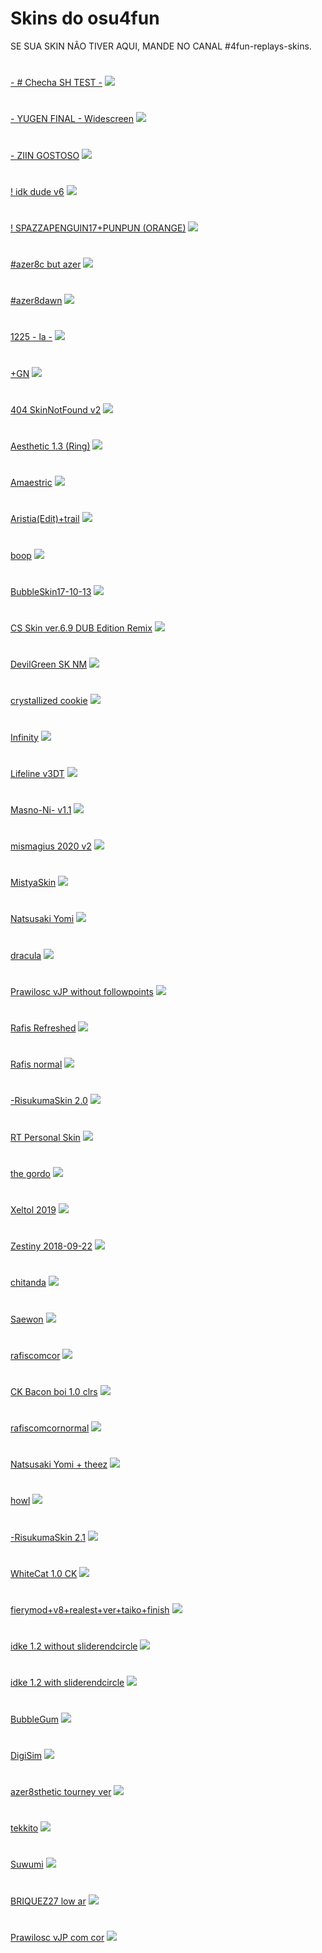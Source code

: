 # Skins do osu4fun

SE SUA SKIN NÃO TIVER AQUI, MANDE NO CANAL #4fun-replays-skins.

#
[- # Checha SH TEST -](https://mega.nz/file/ERF3BaqR#rmOBp6wsp1c4NqeAtLC6HgYtSOjpHI4f-fuG9Wity_8)
![](https://osu.ppy.sh/ss/16966754/eea2)
#
[- YUGEN FINAL - Widescreen](https://mega.nz/file/5N9kWA6L#x6hX9pPAk7Ve8ai99Gvi1kgW9N2J0dBVS-dLcNxXT38)
![](https://osu.ppy.sh/ss/16966759/9a95)
#
[- ZIIN GOSTOSO](https://mega.nz/file/pMdjTYiJ#Q5h2kzF-7s5pGjyOGXRMS6p6H4Ct9smdpfIcYDOcx98)
![](https://osu.ppy.sh/ss/16966779/7733)
#
[! idk dude v6](https://mega.nz/file/Ed1gmayB#Eku1zKVJvnudD-PCv_MQOf_q8Z9Cbu5zXdYZKMKwPuk)
![](https://osu.ppy.sh/ss/16966782/8073)
#
[! SPAZZAPENGUIN17+PUNPUN (ORANGE)](https://mega.nz/file/AFc3gIiA#R7ndhC2TWzOMajwMlEBgDi0_CZVBoF2Gi9BLtZVNbyE)
![](https://osu.ppy.sh/ss/16966785/4470)
#
[#azer8c but azer](https://mega.nz/file/wNdzSCST#QL_42dzRlhyir9ptbAdlI5cKF6EK22Hs2VOw305zOJM)
![](https://osu.ppy.sh/ss/16966791/80aa)
#
[#azer8dawn](https://mega.nz/file/NVkiFAhL#g0rGen3nw5WyYw9boYPS25CUCGfG5835BLttFmrnLVI)
![](https://osu.ppy.sh/ss/16966793/38d4)
#
[1225 - la -](https://mega.nz/file/NIFX2YRA#s_n8DspiGKvC4unNK19Ln8bDQbhtTKmWfcv3obUhvhA)
![](https://osu.ppy.sh/ss/16966798/cc33)
#
[+GN](https://mega.nz/file/pIVV2QIA#8_05bbFXJI7vPG5TNriIPJ4BTipHbNS6Fp_VP0GB3wA)
![](https://osu.ppy.sh/ss/16966835/8798)
#
[404 SkinNotFound v2](https://mega.nz/file/BZskRShT#hsmyqkWb6u7y7KwFpaQE0B0ABojcjOK70vxVVd7heQY)
![](https://osu.ppy.sh/ss/16966934/6879)
#
[Aesthetic 1.3 (Ring)](https://mega.nz/file/pU0gnYZZ#B6Y64yf3jQqkwZOkKxzZp07pbgA0ueNZlKtjxIkaiOk)
![](https://osu.ppy.sh/ss/16966941/f951)
#
[Amaestric](https://mega.nz/file/sMVXDazR#-98QGSdwyglZyTyJBz5TTUVnsr9UJbi8Z9C0OvkWCcY)
![](http://osu.ppy.sh/ss/16966946/2511)
#
[Aristia(Edit)+trail](https://mega.nz/file/NVlmlajI#tl2yezWw5x1LM5NoNHvPXj9qu7AvQ_W6gt49yXMItNo)
![](https://osu.ppy.sh/ss/16966952/647a)
#
[boop](https://mega.nz/file/wMMHwKDC#CRWqFXIQKW-O1UwptHS5kWZbOKfJ6fKaIiWmuQ9pvHA)
![](https://osu.ppy.sh/ss/16966957/1f7d)
#
[BubbleSkin17-10-13](https://mega.nz/file/IMNhGQ7T#3lvlujVHreqvyIU5Ltfq3h_Nu_CCI98jkB4InH_-7eI)
![](https://osu.ppy.sh/ss/16966964/4e78)
#
[CS Skin ver.6.9 DUB Edition Remix](https://mega.nz/file/QQ9mVABR#6rKeCYYpGeeSCWMEkFpvt5Yu9_xQEAoKutX6bezNxA0)
![](https://osu.ppy.sh/ss/16966972/7059)
#
[DevilGreen SK NM](https://cdn.discordapp.com/attachments/743748236057247774/866631974252707840/DevilGreen_SK_NM.osk)
![](https://osu.ppy.sh/ss/16966977/8565)
#
[crystallized cookie](https://mega.nz/file/EFd3BSpR#ReRc2ZuKEzkSG1VaMQrpBCx0FD0gMSr5CGYIJzJZo1M)
![](https://osu.ppy.sh/ss/16966984/4ba6)
#
[Infinity](https://mega.nz/file/1M90WKyR#1twGRPf5T2CCuHa3ul326qqMj3LHDI6accHBQz5k6R8)
![](https://osu.ppy.sh/ss/16966987/010c)
#
[Lifeline v3DT](https://mega.nz/file/pZ1UWaSY#MFZdoq2ZPnnRdEDG7scjG2e20lDoRUe2ydJZrlflAho)
![](http://osu.ppy.sh/ss/16966994/ab12)
#
[Masno-Ni- v1.1](https://mega.nz/file/gJdRFCKa#NMEe2M5p_FZsCHjTw1HWB3yQp-NSqV8dAV63uc_1Zgc)
![](https://osu.ppy.sh/ss/16967003/a860)
#
[mismagius 2020 v2](https://mega.nz/file/UBV1CCbA#uEtLr1H3MmhiTDUrgBnTk0WbQSNDwN1CIgxguUMznUI)
![](http://osu.ppy.sh/ss/16967015/9bf5)
#
[MistyaSkin](https://mega.nz/file/oYlglCDB#7Awf4eLXMDeZCiPMYguJfZKy2hH-3ToyCMf-vyhLg7g)
![](https://osu.ppy.sh/ss/16967021/3f05)
#
[Natsusaki Yomi](https://mega.nz/file/sAERHY5J#cpckHiJhmLUR-RdwtfjylMzrW2gLTGZFUYVYyIxojjQ)
![](https://osu.ppy.sh/ss/16967026/063a)
#
[dracula](https://mega.nz/file/lQtWFaoY#_Q3M-uBFMT20m1Mj7Pe6nU-4Hjr8yQwenwsNlgiS5Q8)
![](https://osu.ppy.sh/ss/16967029/75d0)
#
[Prawilosc vJP without followpoints](https://mega.nz/file/ZEkQEQzS#YlbNx_MAdwZpuTkKpkxBn_NZRnCrWn6B5UoFmJ2HBSs)
![](https://osu.ppy.sh/ss/16967032/cf2d)
#
[Rafis Refreshed](https://mega.nz/file/9MdXxCSY#CbT76D-OCQ1WIoLa1LsMUstFRNY5KPtUboqNxMyfilw)
![](https://osu.ppy.sh/ss/16967047/5a41)
#
[Rafis normal](https://mega.nz/file/QEsgRSwL#EefJQ4uM9I4ICIqeT69E4XMNbbvlNT4KaV-HC5VE3jQ)
![](https://osu.ppy.sh/ss/16967060/3540)
#
[-RisukumaSkin 2.0](https://mega.nz/file/AZlWkaoY#Vwyq-e5sUe4pYVUCerojKcCekIKAZjOH4qbvFwnovzQ)
![](https://osu.ppy.sh/ss/16967066/e6f9)
#
[RT Personal Skin](https://mega.nz/file/1ZURnIgQ#5UnQDmLph-CLd36gWD1TVOPzMYrxqfQZ5XdcMpJbWYo)
![](https://osu.ppy.sh/ss/16967074/9437)
#
[the gordo](https://mega.nz/file/ZR8wjIDS#z3lFd9G8R9GBl5Hc8WFJtncduW3sHabdYxqRLFm0BVQ)
![](https://osu.ppy.sh/ss/16967081/255f)
#
[Xeltol 2019](https://mega.nz/file/9ZtSTYLT#ZVKsunXalP84a536o3Hep756udEtHywSC4dn7460jHU)
![](https://osu.ppy.sh/ss/16967082/b163)
#
[Zestiny 2018-09-22](https://mega.nz/file/FAE1RCCY#BdabYS1DqmLBaWOIXnR7vlMbgXe94p1AO2ig5LxBA9o)
![](https://osu.ppy.sh/ss/16967089/91b9)
#
[chitanda](https://mega.nz/file/wRN1UaaZ#p1cWQi3vTBGIcR0pH0xErJ6agk4g_OJVM37DJzcHBv0)
![](https://osu.ppy.sh/ss/16967100/8e1d)
#
[Saewon](https://mega.nz/file/hUsyAKKT#EZzzKuNa30MNriNeOMGODJmFwODfLDUMC8ZQ96Oya74)
![](https://osu.ppy.sh/ss/16967102/4ace)
#
[rafiscomcor](https://mega.nz/file/wdFm3DYa#1IAo3x0x1Cd-U8Z0wI4VJyE7YnROz0_WsiKPo2FHlu8)
![](https://osu.ppy.sh/ss/16967108/f885)
#
[CK Bacon boi 1.0 clrs](https://www.mediafire.com/file/ujtz6mogrxq1ugg/-_%25E3%2580%258ACK%25E3%2580%258B_Bacon_boi_1.0_%25E3%2580%258Eclrs%25E3%2580%258F.osk/file)
![](https://osu.ppy.sh/ss/16967115/6d47)
#
[rafiscomcornormal](https://mega.nz/file/scMXCS6Z#Y__JMhhw-ohCqdE4l8vU6KnMplWJkCG-nOGiiZlpRTk)
![](http://osu.ppy.sh/ss/16967120/2d93)
#
[Natsusaki Yomi + theez](https://milinho.s-ul.eu/FfengtM1)
![](http://osu.ppy.sh/ss/16967127/c783)
#
[howl](https://b.catgirlsare.sexy/5JIESI5V.osk)
![](https://osu.ppy.sh/ss/16967140/bca1)
#
[-RisukumaSkin 2.1](https://risukuma.s-ul.eu/hIbzVD2n)
![](https://osu.ppy.sh/ss/16967145/01af)
#
[WhiteCat 1.0 CK](https://drive.google.com/file/d/1A9Ktx7MY-UP5iOGTTHsyQP622zDOKqfe/view?usp=sharingn)
![](https://osu.ppy.sh/ss/16967150/74fd)
#
[fierymod+v8+realest+ver+taiko+finish](http://puu.sh/DzzXo/7d82d1b303.osk)
![](https://osu.ppy.sh/ss/16995693/8984)
#
[idke 1.2 without sliderendcircle](https://mega.nz/folder/w74SVCIL#UmPWRDrXGRKV5urcEAEovQ)
![](https://osu.ppy.sh/ss/17009145/3303)
#
[idke 1.2 with sliderendcircle](https://mega.nz/folder/w74SVCIL#UmPWRDrXGRKV5urcEAEovQ)
![](https://osu.ppy.sh/ss/17009148/738f)
#
[BubbleGum](https://drive.google.com/file/d/1w_Yrn1p0h01Q5us7u9xdclvIVOaTEL1I/view)
![](https://osu.ppy.sh/ss/17015267/56ce)
#
[DigiSim](https://poyukeke.s-ul.eu/0yoDDmdt)
![](https://osu.ppy.sh/ss/17046520/21e4)
#
[azer8sthetic tourney ver](https://puu.sh/I0Zdh/78536411f9.osk)
![](https://osu.ppy.sh/ss/17059576/9b31)
#
[tekkito](https://files.catbox.moe/y4r7u9.osk)
![](https://osu.ppy.sh/ss/17075966/0699)
#
[Suwumi](https://tones.s-ul.eu/PXYqU4GK)
![](https://osu.ppy.sh/ss/17108855/5eae)
#
[BRIQUEZ27 low ar](https://www.mediafire.com/file/cponle2mxrdypne/BRIQUEZ23_-Edited_by_Awjeezguys-.osk/file)
![](https://osu.ppy.sh/ss/17113702/bbbc)
#
[Prawilosc vJP com cor](https://www.mediafire.com/file/cponle2mxrdypne/BRIQUEZ23_-Edited_by_Awjeezguys-.osk/file)
![](https://osu.ppy.sh/ss/17130759/3ffe)
